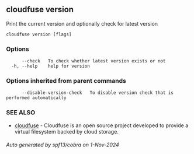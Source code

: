 ## cloudfuse version

Print the current version and optionally check for latest version

```
cloudfuse version [flags]
```

### Options

```
      --check   To check whether latest version exists or not
  -h, --help    help for version
```

### Options inherited from parent commands

```
      --disable-version-check   To disable version check that is performed automatically
```

### SEE ALSO

* [cloudfuse](cloudfuse.md)	 - Cloudfuse is an open source project developed to provide a virtual filesystem backed by cloud storage.

###### Auto generated by spf13/cobra on 1-Nov-2024
